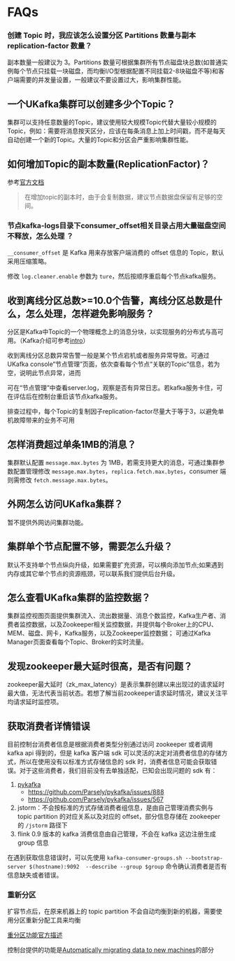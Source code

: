 # FAQs

### 创建 Topic 时，我应该怎么设置分区 Partitions 数量与副本 replication-factor 数量？

副本数量一般建议为 3。Partitions 数量可根据集群所有节点磁盘块总数(如普通实例每个节点只挂载一块磁盘，而均衡I/O型根据配置不同挂载2-8块磁盘不等)和客户端需要的并发量设置，一般建议不要设置过大，影响集群性能。

## 一个UKafka集群可以创建多少个Topic？

集群可以支持任意数量的Topic，建议使用较大规模Topic代替大量较小规模的Topic，例如：需要将消息按天区分，应该在每条消息上加上时间戳，而不是每天自动创建一个新的Topic。大量的Topic和分区会严重影响集群性能。

## 如何增加Topic的副本数量(ReplicationFactor)？

参考[官方文档](https://kafka.apache.org/documentation/#basic_ops_increase_replication_factor)

> 在增加topic的副本时，由于会复制数据，建议节点数据盘保留有足够的空间。

### 节点kafka-logs目录下consumer_offset相关目录占用大量磁盘空间不释放，怎么处理 ？

`__consumer_offset` 是 Kafka 用来存放客户端消费的 offset 信息的 Topic，默认采用压缩策略。

修改 `log.cleaner.enable` 参数为 `ture`，然后按顺序重启每个节点kafka服务。

## 收到离线分区总数\>=10.0个告警，离线分区总数是什么，怎么处理，怎样避免影响服务？

分区是Kafka中Topic的一个物理概念上的消息分块，以实现服务的分布式与高可用。（Kafka介绍可参考[intro](ukafka/intro)）

收到离线分区总数异常告警一般是某个节点宕机或者服务异常导致。可通过UKafka
console“节点管理”页面，依次查看每个节点“关联的Topic”信息，若为空，说明此节点异常，进而

可在“节点管理”中查看server.log，观察是否有异常日志。若kafka服务卡住，可在评估后在控制台重启该节点kafka服务。

排查过程中，每个Topic的复制因子replication-factor尽量大于等于3，以避免单机故障带来的业务不可用

## 怎样消费超过单条1MB的消息？

集群默认配置 `message.max.bytes` 为 1MB，若需支持更大的消息，可通过集群参数配置管理修改 `message.max.bytes`，`replica.fetch.max.bytes`，consumer 端则需修改 `fetch.message.max.bytes`。

## 外网怎么访问UKafka集群？

暂不提供外网访问集群功能。

## 集群单个节点配置不够，需要怎么升级？

默认不支持单个节点纵向升级，如果需要扩充资源，可以横向添加节点;如果遇到内存或其它单个节点的资源瓶颈，可以联系我们提供后台升级。

## 怎么查看UKafka集群的监控数据？

集群监控视图页面提供集群流入、流出数据量、消息个数监控，Kafka生产者、消费者监控数据，以及Zookeeper相关监控数据，并提供每个Broker上的CPU、MEM、磁盘、网卡，Kafka服务，以及Zookeeper监控数据；
可通过Kafka Manager页面查看每个Topic、Broker的实时流量。

## 发现zookeeper最大延时很高，是否有问题？

zookeeper最大延时（zk\_max\_latency）是表示集群创建以来出现过的请求延时最大值，无法代表当前状态。若想了解当前zookeeper请求延时情况，建议关注平均请求延时监控项。

## 获取消费者详情错误

目前控制台消费者信息是根据消费者类型分别通过访问 zookeeper 或者调用 kafka api 得到的，但是 kafka 客户端 sdk 可以灵活的决定对消费者信息的存储方式，所以在使用没有以标准方式存储信息的 sdk 时，消费者信息可能会获取错误。对于这些消费者，我们目前没有去单独适配，已知会出现问题的 sdk 有：

1. [pykafka](https://github.com/Parsely/pykafka)
    * https://github.com/Parsely/pykafka/issues/888
    * https://github.com/Parsely/pykafka/issues/567
2. jstorm：不会按标准的方式存储消费者组信息，是由自己管理消费实例与 topic partition 的对应关系以及对应的 offset，部分信息存储在 zookeeper 的 `/jstorm` 路径下
3. flink 0.9 版本的 kafka 消费信息由自己管理，不会在 kafka 这边注册生成 group 信息

在遇到获取信息错误时，可以先使用 `kafka-consumer-groups.sh --bootstrap-server $(hostname):9092  --describe --group $group` 命令确认消费者是否有信息缺失或者错误。

### 重新分区

扩容节点后，在原来机器上的 topic partition 不会自动均衡到新的机器，需要使用分区重新分配工具来均衡

[重分区功能官方描述](http://kafka.apache.org/documentation/#basic_ops_cluster_expansion)

控制台提供的功能是[Automatically migrating data to new machines](http://kafka.apache.org/documentation/#basic_ops_automigrate)的部分
